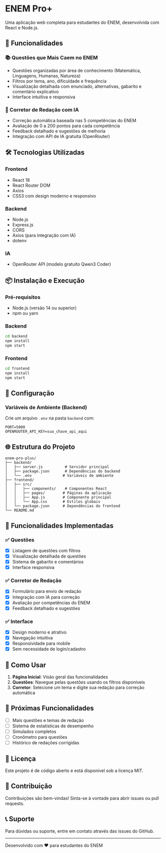 # ENEM Pro+

Uma aplicação web completa para estudantes do ENEM, desenvolvida com React e Node.js.

## 🚀 Funcionalidades

### 📚 Questões que Mais Caem no ENEM
- Questões organizadas por área de conhecimento (Matemática, Linguagens, Humanas, Natureza)
- Filtros por tema, ano, dificuldade e frequência
- Visualização detalhada com enunciado, alternativas, gabarito e comentário explicativo
- Interface intuitiva e responsiva

### 🤖 Corretor de Redação com IA
- Correção automática baseada nas 5 competências do ENEM
- Avaliação de 0 a 200 pontos para cada competência
- Feedback detalhado e sugestões de melhoria
- Integração com API de IA gratuita (OpenRouter)

## 🛠️ Tecnologias Utilizadas

### Frontend
- React 18
- React Router DOM
- Axios
- CSS3 com design moderno e responsivo

### Backend
- Node.js
- Express.js
- CORS
- Axios (para integração com IA)
- dotenv

### IA
- OpenRouter API (modelo gratuito Qwen3 Coder)

## 📦 Instalação e Execução

### Pré-requisitos
- Node.js (versão 14 ou superior)
- npm ou yarn

### Backend
```bash
cd backend
npm install
npm start
```

### Frontend
```bash
cd frontend
npm install
npm start
```

## 🔧 Configuração

### Variáveis de Ambiente (Backend)
Crie um arquivo `.env` na pasta `backend` com:
```
PORT=5000
OPENROUTER_API_KEY=sua_chave_api_aqui
```

## 🌐 Estrutura do Projeto

```
enem-pro-plus/
├── backend/
│   ├── server.js          # Servidor principal
│   ├── package.json       # Dependências do backend
│   └── .env              # Variáveis de ambiente
├── frontend/
│   ├── src/
│   │   ├── components/    # Componentes React
│   │   ├── pages/        # Páginas da aplicação
│   │   ├── App.js        # Componente principal
│   │   └── App.css       # Estilos globais
│   └── package.json      # Dependências do frontend
└── README.md
```

## 🎯 Funcionalidades Implementadas

### ✅ Questões
- [x] Listagem de questões com filtros
- [x] Visualização detalhada de questões
- [x] Sistema de gabarito e comentários
- [x] Interface responsiva

### ✅ Corretor de Redação
- [x] Formulário para envio de redação
- [x] Integração com IA para correção
- [x] Avaliação por competências do ENEM
- [x] Feedback detalhado e sugestões

### ✅ Interface
- [x] Design moderno e atrativo
- [x] Navegação intuitiva
- [x] Responsividade para mobile
- [x] Sem necessidade de login/cadastro

## 🚀 Como Usar

1. **Página Inicial**: Visão geral das funcionalidades
2. **Questões**: Navegue pelas questões usando os filtros disponíveis
3. **Corretor**: Selecione um tema e digite sua redação para correção automática

## 🔮 Próximas Funcionalidades

- [ ] Mais questões e temas de redação
- [ ] Sistema de estatísticas de desempenho
- [ ] Simulados completos
- [ ] Cronômetro para questões
- [ ] Histórico de redações corrigidas

## 📝 Licença

Este projeto é de código aberto e está disponível sob a licença MIT.

## 🤝 Contribuição

Contribuições são bem-vindas! Sinta-se à vontade para abrir issues ou pull requests.

## 📞 Suporte

Para dúvidas ou suporte, entre em contato através das issues do GitHub.

---

Desenvolvido com ❤️ para estudantes do ENEM

